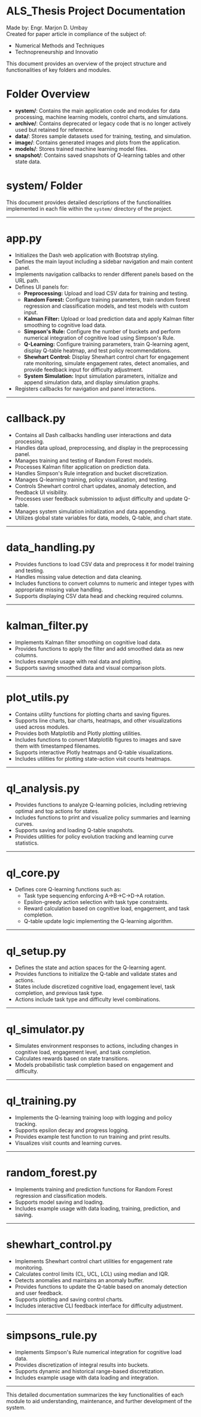 # ALS_Thesis Project Documentation

Made by: Engr. Marjon D. Umbay  
Created for paper article in compliance of the subject of:  
* Numerical Methods and Techniques  
* Technopreneurship and Innovatio

This document provides an overview of the project structure and functionalities of key folders and modules.

# Folder Overview

- **system/**: Contains the main application code and modules for data processing, machine learning models, control charts, and simulations.
- **archive/**: Contains deprecated or legacy code that is no longer actively used but retained for reference.
- **data/**: Stores sample datasets used for training, testing, and simulation.
- **image/**: Contains generated images and plots from the application.
- **models/**: Stores trained machine learning model files.
- **snapshot/**: Contains saved snapshots of Q-learning tables and other state data.

# system/ Folder

This document provides detailed descriptions of the functionalities implemented in each file within the `system/` directory of the project.

---

# app.py

- Initializes the Dash web application with Bootstrap styling.
- Defines the main layout including a sidebar navigation and main content panel.
- Implements navigation callbacks to render different panels based on the URL path.
- Defines UI panels for:
  - **Preprocessing:** Upload and load CSV data for training and testing.
  - **Random Forest:** Configure training parameters, train random forest regression and classification models, and test models with custom input.
  - **Kalman Filter:** Upload or load prediction data and apply Kalman filter smoothing to cognitive load data.
  - **Simpson's Rule:** Configure the number of buckets and perform numerical integration of cognitive load using Simpson's Rule.
  - **Q-Learning:** Configure training parameters, train Q-learning agent, display Q-table heatmap, and test policy recommendations.
  - **Shewhart Control:** Display Shewhart control chart for engagement rate monitoring, simulate engagement rates, detect anomalies, and provide feedback input for difficulty adjustment.
  - **System Simulation:** Input simulation parameters, initialize and append simulation data, and display simulation graphs.
- Registers callbacks for navigation and panel interactions.

---

# callback.py

- Contains all Dash callbacks handling user interactions and data processing.
- Handles data upload, preprocessing, and display in the preprocessing panel.
- Manages training and testing of Random Forest models.
- Processes Kalman filter application on prediction data.
- Handles Simpson's Rule integration and bucket discretization.
- Manages Q-learning training, policy visualization, and testing.
- Controls Shewhart control chart updates, anomaly detection, and feedback UI visibility.
- Processes user feedback submission to adjust difficulty and update Q-table.
- Manages system simulation initialization and data appending.
- Utilizes global state variables for data, models, Q-table, and chart state.

---

# data_handling.py

- Provides functions to load CSV data and preprocess it for model training and testing.
- Handles missing value detection and data cleaning.
- Includes functions to convert columns to numeric and integer types with appropriate missing value handling.
- Supports displaying CSV data head and checking required columns.

---

# kalman_filter.py

- Implements Kalman filter smoothing on cognitive load data.
- Provides functions to apply the filter and add smoothed data as new columns.
- Includes example usage with real data and plotting.
- Supports saving smoothed data and visual comparison plots.

---

# plot_utils.py

- Contains utility functions for plotting charts and saving figures.
- Supports line charts, bar charts, heatmaps, and other visualizations used across modules.
- Provides both Matplotlib and Plotly plotting utilities.
- Includes functions to convert Matplotlib figures to images and save them with timestamped filenames.
- Supports interactive Plotly heatmaps and Q-table visualizations.
- Includes utilities for plotting state-action visit counts heatmaps.

---

# ql_analysis.py

- Provides functions to analyze Q-learning policies, including retrieving optimal and top actions for states.
- Includes functions to print and visualize policy summaries and learning curves.
- Supports saving and loading Q-table snapshots.
- Provides utilities for policy evolution tracking and learning curve statistics.

---

# ql_core.py

- Defines core Q-learning functions such as:
  - Task type sequencing enforcing A->B->C->D->A rotation.
  - Epsilon-greedy action selection with task type constraints.
  - Reward calculation based on cognitive load, engagement, and task completion.
  - Q-table update logic implementing the Q-learning algorithm.

---

# ql_setup.py

- Defines the state and action spaces for the Q-learning agent.
- Provides functions to initialize the Q-table and validate states and actions.
- States include discretized cognitive load, engagement level, task completion, and previous task type.
- Actions include task type and difficulty level combinations.

---

# ql_simulator.py

- Simulates environment responses to actions, including changes in cognitive load, engagement level, and task completion.
- Calculates rewards based on state transitions.
- Models probabilistic task completion based on engagement and difficulty.

---

# ql_training.py

- Implements the Q-learning training loop with logging and policy tracking.
- Supports epsilon decay and progress logging.
- Provides example test function to run training and print results.
- Visualizes visit counts and learning curves.

---

# random_forest.py

- Implements training and prediction functions for Random Forest regression and classification models.
- Supports model saving and loading.
- Includes example usage with data loading, training, prediction, and saving.

---

# shewhart_control.py

- Implements Shewhart control chart utilities for engagement rate monitoring.
- Calculates control limits (CL, UCL, LCL) using median and IQR.
- Detects anomalies and maintains an anomaly buffer.
- Provides functions to update the Q-table based on anomaly detection and user feedback.
- Supports plotting and saving control charts.
- Includes interactive CLI feedback interface for difficulty adjustment.

---

# simpsons_rule.py

- Implements Simpson's Rule numerical integration for cognitive load data.
- Provides discretization of integral results into buckets.
- Supports dynamic and historical range-based discretization.
- Includes example usage with data loading and integration.

---

This detailed documentation summarizes the key functionalities of each module to aid understanding, maintenance, and further development of the system.

